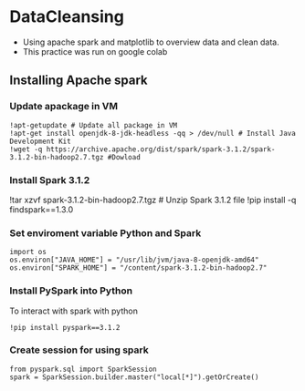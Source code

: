 # DataCleansing
+ Using apache spark and matplotlib to overview data and clean data.
+ This practice was run on google colab

## Installing Apache spark
### Update apackage in VM

``` 
!apt-getupdate # Update all package in VM
!apt-get install openjdk-8-jdk-headless -qq > /dev/null # Install Java Development Kit
!wget -q https://archive.apache.org/dist/spark/spark-3.1.2/spark-3.1.2-bin-hadoop2.7.tgz #Dowload 
```
### Install Spark 3.1.2
!tar xzvf spark-3.1.2-bin-hadoop2.7.tgz                                                  # Unzip Spark 3.1.2 file
!pip install -q findspark==1.3.0
### Set enviroment variable Python and Spark
```
import os
os.environ["JAVA_HOME"] = "/usr/lib/jvm/java-8-openjdk-amd64"
os.environ["SPARK_HOME"] = "/content/spark-3.1.2-bin-hadoop2.7"
```
### Install PySpark into Python
To interact with spark with python
```
!pip install pyspark==3.1.2
```
### Create session for using spark
```
from pyspark.sql import SparkSession
spark = SparkSession.builder.master("local[*]").getOrCreate()
```
